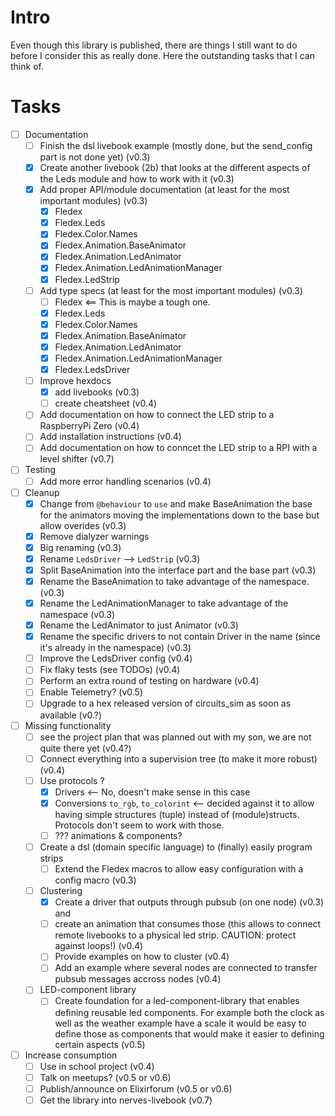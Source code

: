 # Intro
Even though this library is published, there are things I still want to do before I consider this as really done. Here the outstanding tasks that I can think of.

# Tasks
- [ ] Documentation
  - [ ] Finish the dsl livebook example (mostly done, but the send_config part is not done yet) (v0.3)
  - [x] Create another livebook (2b) that looks at the different aspects of the Leds module and how to work with it (v0.3)
  - [x] Add proper API/module documentation (at least for the most important modules) (v0.3)
    - [x] Fledex
    - [x] Fledex.Leds
    - [x] Fledex.Color.Names
    - [x] Fledex.Animation.BaseAnimator
    - [x] Fledex.Animation.LedAnimator
    - [x] Fledex.Animation.LedAnimationManager
    - [x] Fledex.LedStrip
  - [ ] Add type specs (at least for the most important modules) (v0.3)
    - [ ] Fledex <== This is maybe a tough one.
    - [x] Fledex.Leds
    - [x] Fledex.Color.Names
    - [x] Fledex.Animation.BaseAnimator
    - [x] Fledex.Animation.LedAnimator
    - [x] Fledex.Animation.LedAnimationManager
    - [x] Fledex.LedsDriver
  - [ ] Improve hexdocs
    - [x] add livebooks (v0.3)
    - [ ] create cheatsheet (v0.4)
  - [ ] Add documentation on how to connect the LED strip to a RaspberryPi Zero (v0.4) 
  - [ ] Add installation instructions (v0.4)
  - [ ] Add documentation on how to conncet the LED strip to a RPI with a level shifter (v0.7)
- [ ] Testing
  - [ ] Add more error handling scenarios (v0.4)
- [ ] Cleanup
  - [x] Change from `@behaviour` to `use` and make BaseAnimation the base for the animators
        moving the implementations down to the base but allow overides (v0.3)
  - [x] Remove dialyzer warnings
  - [x] Big renaming (v0.3)
  - [x] Rename `LedsDriver` --> `LedStrip` (v0.3)
  - [x] Split BaseAnimation into the interface part and the base part (v0.3)
  - [x] Rename the BaseAnimation to take advantage of the namespace. (v0.3)
  - [x] Rename the LedAnimationManager to take advantage of the namespace (v0.3)
  - [x] Rename the LedAnimator to just Animator (v0.3)
  - [x] Rename the specific drivers to not contain Driver in the name (since it's already in the namespace) (v0.3)
  - [ ] Improve the LedsDriver config (v0.4)
  - [ ] Fix flaky tests (see TODOs) (v0.4)
  - [ ] Perform an extra round of testing on hardware (v0.4)
  - [ ] Enable Telemetry? (v0.5)
  - [ ] Upgrade to a hex released version of circuits_sim as soon as available (v0.?)
- [ ] Missing functionality
  - [ ] see the project plan that was planned out with my son, we are not quite there yet (v0.4?)
  - [ ] Connect everything into a supervision tree (to make it more robust) (v0.4)
  - [ ] Use protocols ?
    - [x] Drivers <-- No, doesn't make sense in this case
    - [x] Conversions `to_rgb`, `to_colorint` <-- decided against it to allow having simple structures (tuple) instead of (module)structs. Protocols don't seem to work with those.
    - [ ] ??? animations & components?
  - [ ] Create a dsl (domain specific language) to (finally) easily program strips
    - [ ] Extend the Fledex macros to allow easy configuration with a config macro (v0.3)
  - [ ] Clustering
    - [x] Create a driver that outputs through pubsub (on one node) (v0.3) and 
    - [ ] create an animation that consumes those (this allows to connect remote livebooks to a physical led strip. CAUTION: protect against loops!) (v0.4)
    - [ ] Provide examples on how to cluster (v0.4)
    - [ ] Add an example where several nodes are connected to transfer pubsub messages accross nodes (v0.4)
  - [ ] LED-component library
    - [ ] Create foundation for a led-component-library that enables defining reusable led components. For example both the clock as well as the weather example have a scale it would be easy to define those as components that would make it easier to defining certain aspects (v0.5)
- [ ] Increase consumption
  - [ ] Use in school project (v0.4)
  - [ ] Talk on meetups? (v0.5 or v0.6)
  - [ ] Publish/announce on Elixirforum (v0.5 or v0.6)
  - [ ] Get the library into nerves-livebook (v0.7)

